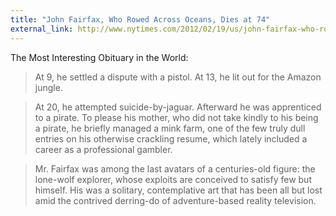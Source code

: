 ```yaml
---
title: "John Fairfax, Who Rowed Across Oceans, Dies at 74"
external_link: http://www.nytimes.com/2012/02/19/us/john-fairfax-who-rowed-across-oceans-dies-at-74.html?_r=3
---
```

The Most Interesting Obituary in the World:

>At 9, he settled a dispute with a pistol. At 13, he lit out for the Amazon jungle.

>At 20, he attempted suicide-by-jaguar. Afterward he was apprenticed to a pirate. To please his mother, who did not take kindly to his being a pirate, he briefly managed a mink farm, one of the few truly dull entries on his otherwise crackling resume, which lately included a career as a professional gambler.

>Mr. Fairfax was among the last avatars of a centuries-old figure: the lone-wolf explorer, whose exploits are conceived to satisfy few but himself. His was a solitary, contemplative art that has been all but lost amid the contrived derring-do of adventure-based reality television.
